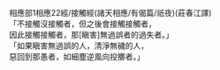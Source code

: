 相應部1相應22經/接觸經(諸天相應/有偈篇/祇夜)(莊春江譯)  
「不接觸沒接觸者，但之後會接觸接觸者，  
因此接觸接觸者，那[瞋害]無過誤者的過失者。」  
「如果瞋害無過誤的人，清淨無穢的人，  
惡回到那愚者，如細塵逆風向投擲者。」  
  
  
